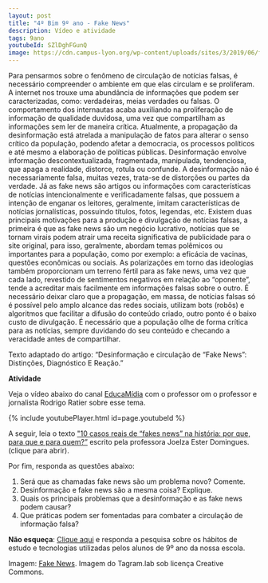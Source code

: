 ```yaml
---
layout: post
title: "4º Bim 9º ano - Fake News"
description: Vídeo e atividade
tags: 9ano
youtubeId: SZlDghFGunQ
image: https://cdn.campus-lyon.org/wp-content/uploads/sites/3/2019/06/fakenews-600x329.jpg 
---
```


Para pensarmos sobre o fenômeno de circulação de notícias falsas, é necessário compreender o ambiente em que elas circulam e se proliferam. A internet nos trouxe uma abundância de informações que podem ser caracterizadas, como: verdadeiras, meias verdades ou falsas. O comportamento dos internautas acaba auxiliando na proliferação de informação de qualidade duvidosa, uma vez que compartilham as informações sem ler de maneira crítica.
Atualmente, a propagação da desinformação está atrelada a manipulação de fatos para alterar o senso crítico da população, podendo afetar a democracia, os processos políticos e até mesmo a elaboração de políticas públicas. Desinformação envolve informação descontextualizada, fragmentada, manipulada, tendenciosa, que apaga a realidade, distorce, rotula ou confunde. A desinformação não é necessariamente falsa, muitas vezes, trata-se de distorções ou partes da verdade.
Já as fake news são artigos ou informações com características de notícias intencionalmente e verificadamente falsas, que possuem a intenção de enganar os leitores, geralmente, imitam características de notícias jornalísticas, possuindo títulos, fotos, legendas, etc. Existem duas principais motivações para a produção e divulgação de notícias falsas, a primeira é que as fake news são um negócio lucrativo, notícias que se tornam virais podem atrair uma receita significativa de publicidade para o site original, para isso, geralmente, abordam temas polêmicos ou importantes para a população, como por exemplo: a eficácia de vacinas, questões econômicas ou sociais.
As polarizações em torno das ideologias também proporcionam um terreno fértil para as fake news, uma vez que cada lado, revestido de sentimentos negativos em relação ao “oponente”, tende a acreditar mais facilmente em informações falsas sobre o outro. É necessário deixar claro que a propagação, em massa, de notícias falsas só é possível pelo amplo alcance das redes sociais, utilizam bots (robôs) e algoritmos que facilitar a difusão do conteúdo criado, outro ponto é o baixo custo de divulgação. É necessário que a população olhe de forma crítica para as notícias, sempre duvidando do seu conteúdo e checando a veracidade antes de compartilhar.

Texto adaptado do artigo: “Desinformação e circulação de “Fake News”: Distinções, Diagnóstico E Reação.”     

**Atividade**

Veja o vídeo abaixo do canal [EducaMídia](https://www.youtube.com/watch?v=SZlDghFGunQ) com o professor om o professor e jornalista Rodrigo Ratier sobre esse tema.

{% include youtubePlayer.html id=page.youtubeId %}

A seguir, leia o texto ["10 casos reais de “fakes news” na história: por que, para que e para quem?”](https://ensinarhistoria.com.br/casos-reais-de-fake-news-na-historia/) escrito pela professora Joelza Ester Domingues. (clique para abrir).

Por fim, responda as questões abaixo:

1. Será que as chamadas fake news são um problema novo? Comente.
2. Desinformação e fake news são a mesma coisa? Explique.
3. Quais os principais problemas que a desinformação e as fake news podem causar?
4. Que práticas podem ser fomentadas para combater a circulação de informação falsa?

**Não esqueça**: [Clique aqui](https://forms.gle/sCJBo1WTMT9gZFum8) e responda a pesquisa sobre os hábitos de estudo e tecnologias utilizadas pelos alunos de 9º ano da nossa escola. 

Imagem: [Fake News](https://www.tangram-lab.fr/2019/06/24/fake-news-ou-infox-bienvenue-dans-le-monde-des-fausses-informations/). Imagem do Tagram.lab sob licença Creative Commons.
